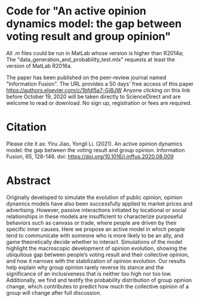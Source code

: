 # Code for "An active opinion dynamics model: the gap between voting result and group opinion"
All .m files could be run in MatLab whose version is higher than R2014a;
The "data_generation_and_probability_test.mlx" requests at least the version of MatLab R2016a.
 
The paper has been published on the peer-review journal named "Information Fusion". The URL provides a 50 days' free access of this paper https://authors.elsevier.com/c/1bfdl5a7-GjBJW Anyone clicking on this link before October 19, 2020 will be taken directly to ScienceDirect and are welcome to read or download. No sign up, registration or fees are required. 
 
# Citation
Please cite it as: Yiru Jiao, Yongli Li. (2021). An active opinion dynamics model: the gap between the voting result and group opinion. Information Fusion, 65, 128-146. doi: https://doi.org/10.1016/j.inffus.2020.08.009
 
# Abstract
Originally developed to simulate the evolution of public opinion, opinion dynamics models have also been successfully applied to market prices and advertising. However, passive interactions initiated by locational or social relationships in these models are insufficient to characterize purposeful behaviors such as canvass or trade, where people are driven by their specific inner causes. Here we propose an active model in which people tend to communicate with someone who is more likely to be an ally, and game theoretically decide whether to interact. Simulations of the model highlight the macroscopic development of opinion evolution, showing the ubiquitous gap between people’s voting result and their collective opinion, and how it narrows with the stabilization of opinion evolution. Our results help explain why group opinion rarely reverse its stance and the significance of an inclusiveness that is neither too high nor too low. Additionally, we find and testify the probability distribution of group opinion change, which contributes to predict how much the collective opinion of a group will change after full discussion.
